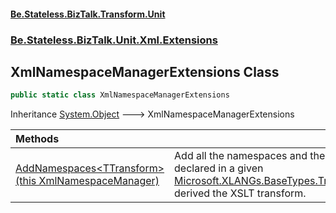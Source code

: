 #### [Be.Stateless.BizTalk.Transform.Unit](README.md 'README')
### [Be.Stateless.BizTalk.Unit.Xml.Extensions](Be.Stateless.BizTalk.Unit.Xml.Extensions.md 'Be.Stateless.BizTalk.Unit.Xml.Extensions')

## XmlNamespaceManagerExtensions Class

```csharp
public static class XmlNamespaceManagerExtensions
```

Inheritance [System.Object](https://docs.microsoft.com/en-us/dotnet/api/System.Object 'System.Object') &#129106; XmlNamespaceManagerExtensions

| Methods | |
| :--- | :--- |
| [AddNamespaces&lt;TTransform&gt;(this XmlNamespaceManager)](XmlNamespaceManagerExtensions.AddNamespaces_TTransform_(thisXmlNamespaceManager).md 'Be.Stateless.BizTalk.Unit.Xml.Extensions.XmlNamespaceManagerExtensions.AddNamespaces<TTransform>(this System.Xml.XmlNamespaceManager)') | Add all the namespaces and their prefixes declared in a given [Microsoft.XLANGs.BaseTypes.TransformBase](https://docs.microsoft.com/en-us/dotnet/api/Microsoft.XLANGs.BaseTypes.TransformBase 'Microsoft.XLANGs.BaseTypes.TransformBase')-derived the XSLT transform. |
